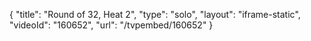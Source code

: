 {
    "title": "Round of 32, Heat 2",
    "type": "solo",
    "layout": "iframe-static",
    "videoId": "160652",
    "url": "\/tvpembed\/160652"
}